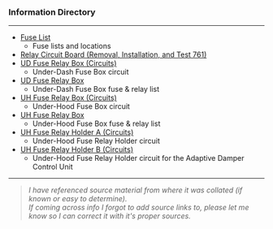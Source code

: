 ### Information Directory ###
---
* [Fuse List](Fuse%20List.pdf)
  * Fuse lists and locations
* [Relay Circuit Board (Removal, Installation, and Test 761)](Relay%20Circuit%20Board%20%28Removal%2C%20Installation%2C%20and%20Test%20761%29.pdf)
* [UD Fuse Relay Box (Circuits)](UD%20Fuse%20Relay%20Box%20%28Circuits%29.pdf)
  * Under-Dash Fuse Box circuit
* [UD Fuse Relay Box](UD%20Fuse%20Relay%20Box.pdf)
  * Under-Dash Fuse Box fuse & relay list
* [UH Fuse Relay Box (Circuits)](UH%20Fuse%20Relay%20Box%20%28Circuits%29.pdf)
  * Under-Hood Fuse Box circuit
* [UH Fuse Relay Box](UH%20Fuse%20Relay%20Box.pdf)
  * Under-Hood Fuse Box fuse & relay list
* [UH Fuse Relay Holder A (Circuits)](UH%20Fuse%20Relay%20Holder%20A%20%28Circuits%29.pdf)
  * Under-Hood Fuse Relay Holder circuit
* [UH Fuse Relay Holder B (Circuits)](UH%20Fuse%20Relay%20Holder%20B%20%28Circuits%29.pdf)
  * Under-Hood Fuse Relay Holder circuit for the Adaptive Damper Control Unit
---
> _I have referenced source material from where it was collated (if known or easy to determine). <br>If coming across info I forgot to add source links to, please let me know so I can correct it with it's proper sources._   
